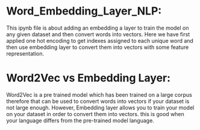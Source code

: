 # Word_Embedding_Layer_NLP:
This ipynb file is about adding an embedding a layer to train the model on any given dataset and then convert words into vectors. Here we have first applied one hot encoding to get indexes assigned to each unique word and then use embedding layer to convert them into vectors with some feature representation.
# Word2Vec vs Embedding Layer:
Word2Vec is a pre trained model which has been trained on a large corpus therefore that can be used to convert words into vectors if your dataset is not large enough. However, Embedding layer allows you to train your model on your dataset in order to convert them into vectors. this is good when your language differs from the pre-trained model language.
